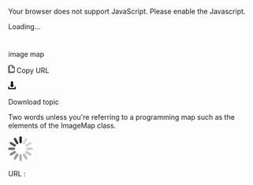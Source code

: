 Your browser does not support JavaScript. Please enable the Javascript.

Loading...

# 

image map

![Copy URL](media/image-map/Copy.png)
Copy URL

![Download](media/image-map/Download.png)

Download topic

Two words unless you're referring to a programming map such as the elements of the ImageMap class.

![In progress](media/image-map/activity-large.gif)

URL :
